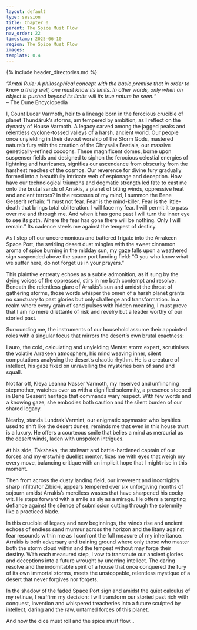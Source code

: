 ```yaml
---
layout: default
type: session
title: Chapter 0
parent: The Spice Must Flow
nav_order: 22
timestamp: 2025-06-10
region: The Spice Must Flow
images: 
template: 0.4
---
```

{% include header_directories.md %}

*“Amtal Rule: A philosophical concept with the basic premise that in order to know a thing well, one must know its limits. In other words, only when an object is pushed beyond its limits will its true nature be seen.“*  
– The Dune Encyclopedia  

I, Count Lucar Varmoth, heir to a lineage born in the ferocious crucible of planet Thundäruk’s storms, am tempered by ambition, as I reflect on the dynasty of House Varmoth. A legacy carved among the jagged peaks and relentless cyclone-tossed valleys of a harsh, ancient world. Our people once unyielding in their devout worship of the Storm Gods, mastered nature’s fury with the creation of the Chrysalis Bastials, our massive genetically-refined cocoons. These magnificent domes, borne upon suspenser fields and designed to siphon the ferocious celestial energies of lightning and hurricanes, signifies our ascendance from obscurity from the harshest reaches of the cosmos. Our reverence for divine fury gradually formed into a beautifully intricate web of espionage and deception. How have our technological triumphs and dogmatic strength led fate to cast me onto the brutal sands of Arrakis, a planet of biting winds, oppressive heat and ancient terrors? In the recesses of my mind, I summon the Bene Gesserit refrain: “I must not fear. Fear is the mind-killer. Fear is the little-death that brings total obliteration. I will face my fear. I will permit it to pass over me and through me. And when it has gone past I will turn the inner eye to see its path. Where the fear has gone there will be nothing. Only I will remain.” Its cadence steels me against the tempest of destiny.  

As I step off our unceremonious and battered frigate into the Arrakeen Space Port, the swirling desert dust mingles with the sweet cinnamon aroma of spice burning in the midday sun, my gaze falls upon a weathered sign suspended above the space port landing field: “O you who know what we suffer here, do not forget us in your prayers.”  

This plaintive entreaty echoes as a subtle admonition, as if sung by the dying voices of the oppressed, stirs in me both contempt and resolve. Beneath the relentless glare of Arrakis’s sun and amidst the threat of gathering storms, those words whisper the omen of a harsh planet grants no sanctuary to past glories but only challenge and transformation. In a realm where every grain of sand pulses with hidden meaning, I must prove that I am no mere dilettante of risk and revelry but a leader worthy of our storied past.  

Surrounding me, the instruments of our household assume their appointed roles with a singular focus that mirrors the desert’s own brutal exactness:  

Lauro, the cold, calculating and unyielding Mentat storm expert, scrutinises the volatile Arrakeen atmosphere, his mind weaving inner, silent computations analysing the desert’s chaotic rhythm. He is a creature of intellect, his gaze fixed on unravelling the mysteries born of sand and squall.  

Not far off, Kleya Leanna Nasser Varmoth, my reserved and unflinching stepmother, watches over us with a dignified solemnity, a presence steeped in Bene Gesserit heritage that commands wary respect. With few words and a knowing gaze, she embodies both caution and the silent burden of our shared legacy.  

Nearby, stands Lundrak Varmint, our enigmatic spymaster who loyalties used to shift like the desert dunes, reminds me that even in this house trust is a luxury. He offers a courteous smile that belies a mind as mercurial as the desert winds, laden with unspoken intrigues.  

At his side, Takshaka, the stalwart and battle-hardened captain of our forces and my erstwhile duellist mentor, fixes me with eyes that weigh my every move, balancing critique with an implicit hope that I might rise in this moment.  

Then from across the dusty landing field, our irreverent and incorrigibly sharp infiltrator Zibid-i, appears tempered over six unforgiving months of sojourn amidst Arrakis’s merciless wastes that have sharpened his cocky wit. He steps forward with a smile as sly as a mirage. He offers a tempting defiance against the silence of submission cutting through the solemnity like a practiced blade.  

In this crucible of legacy and new beginnings, the winds rise and ancient echoes of endless sand murmur across the horizon and the litany against fear resounds within me as I confront the full measure of my inheritance. Arrakis is both adversary and training ground where only those who master both the storm cloud within and the tempest without may forge their destiny. With each measured step, I vow to transmute our ancient glories and deceptions into a future wrought by unerring intellect. The daring resolve and the indomitable spirit of a house that once conquered the fury of its own immortal storms, meets the unstoppable, relentless mystique of a desert that never forgives nor forgets.  

In the shadow of the faded Space Port sign and amidst the quiet calculus of my retinue, I reaffirm my decision: I will transform our storied past rich with conquest, invention and whispered treacheries into a future sculpted by intellect, daring and the raw, untamed forces of this planet.  

And now the dice must roll and the spice must flow...  